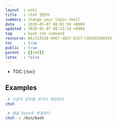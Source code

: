 ```yaml
---
layout  : wiki
title   : chsh 명령어
summary : change your login shell
date    : 2020-05-07 08:01:50 +0900
updated : 2020-05-07 08:23:19 +0900
tag     : bash zsh command
resource: AE/213528-A967-4B37-8157-C04302668924
toc     : true
public  : true
parent  : [[cmd]]
latex   : false
---
```

* TOC
{:toc}

## Examples
```sh
 # 사용자 정보를 보거나 편집한다
chsh

 # 셸을 bash로 변경한다
chsh -s /bin/bash
```
